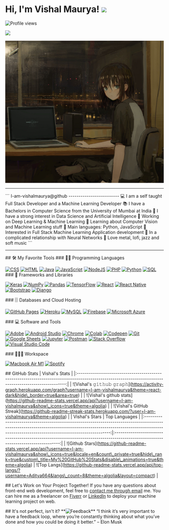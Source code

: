 Hi, I'm Vishal Maurya! ![](https://media.giphy.com/media/hvRJCLFzcasrR4ia7z/giphy.gif)
======================================================================================

![Profile views](https://gpvc.arturio.dev/I-am-vishalmaurya)[](https://github.com/I-am-vishalmaurya/I-am-vishalmaurya/)  

[![](https://readme-typing-svg.herokuapp.com?lines=Computer+Science+Student;Full+Stack+Web+Developer;Freelancer;DS%20|%20AI%20|%20ML%20Enthusiastic;Always%20learning%20new%20things&center=true&width=380&height=45)](https://github.com/DenverCoder1/readme-typing-svg)

![Unfortunately I didn't find the author of the pic, feel to open a pull request if found](https://github.com/I-am-vishalmaurya/I-am-vishalmaurya/blob/main/cropped_image.png)

* * *

\`\`\` I-am-vishalmaurya@github ------------------------- 💻 I am a self taught Full Stack Developer and a Machine Learning Developer 📚 I have a Bachelors in Computer Science from the University of Mumbai at India 📝 I have a strong interest in Data Science and Artificial Intelligence 🔭 Working on Deep Learning & Machine Learning 🌱 Learning about Computer Vision and Machine Learning stuff 🌟 Main languages: Python, JavaScript 🚩 Interested in Full Stack Machine Learning Application development 💖 In a complicated relationship with Neural Networks 🎵 Love metal, lofi, jazz and soft music \`\`\`

* * *

\## 🛠️ My Favorite Tools ### 👨‍💻 Programming Languages

[![CSS](https://img.shields.io/badge/CSS%20-%231572B6.svg?logo=css3&logoColor=white)](https://github.com/search?q=user%3ADenverCoder1+is%3Arepo+language%3Acss) [![HTML](https://img.shields.io/badge/HTML%20-%23E34F26.svg?logo=html5&logoColor=white)](https://github.com/search?q=user%3ADenverCoder1+is%3Arepo+language%3Ahtml) [![Java](https://img.shields.io/badge/Java-%23007396.svg?logo=java&logoColor=white)](https://github.com/search?q=user%3ADenverCoder1+is%3Arepo+language%3Ajava) [![JavaScript](https://img.shields.io/badge/JavaScript%20-%23F7DF1E.svg?logo=javascript&logoColor=black)](https://github.com/search?q=user%3ADenverCoder1+is%3Arepo+language%3Ajavascript) [![NodeJS](https://img.shields.io/badge/Node.js%20-%2343853D.svg?logo=node.js&logoColor=white)](https://github.com/search?q=user%3ADenverCoder1+is%3Arepo+language%3Ajavascript) [![PHP](https://img.shields.io/badge/PHP-%23777BB4.svg?logo=php&logoColor=white)](https://github.com/search?q=user%3ADenverCoder1+is%3Arepo+language%3Aphp) [![Python](https://img.shields.io/badge/Python%20-%2314354C.svg?logo=python&logoColor=white)](https://github.com/search?q=user%3ADenverCoder1+is%3Arepo+language%3Apython) [![SQL](https://img.shields.io/badge/SQL%20-%23025E8C.svg?logo=amazon-dynamodb&logoColor=white)](https://github.com/search?q=user%3ADenverCoder1+is%3Arepo+language%3Asql) ### 🧰 Frameworks and Libraries

[![Keras](https://img.shields.io/badge/Keras%20-%23D00000.svg?logo=Keras&logoColor=white)](#) [![NumPy](https://img.shields.io/badge/Numpy%20-%23013243.svg?logo=numpy&logoColor=white)](#) [![Pandas](https://img.shields.io/badge/Pandas%20-%23150458.svg?logo=pandas&logoColor=white)](#) [![TensorFlow](https://img.shields.io/badge/TensorFlow%20-%23FF6F00.svg?logo=TensorFlow&logoColor=white)](#) [![React](https://img.shields.io/badge/React-20232A?style=for-the-badge&logo=react&logoColor=61DAFB)](#) [![React Native](https://img.shields.io/badge/React_Native-20232A?style=for-the-badge&logo=react&logoColor=61DAFB)](#) [![Bootstrap](https://img.shields.io/badge/Bootstrap-563D7C?style=for-the-badge&logo=bootstrap&logoColor=white)](#) [![Django](https://img.shields.io/badge/Django-092E20?style=for-the-badge&logo=django&logoColor=white)](#)

\### 🗄️ Databases and Cloud Hosting

[![GitHub Pages](https://img.shields.io/badge/GitHub%20Pages-%23327FC7.svg?logo=github&logoColor=white)](#) [![Heroku](https://img.shields.io/badge/Heroku%20-%23430098.svg?logo=heroku&logoColor=white)](#) [![MySQL](https://img.shields.io/badge/MySQL-00000F?style=for-the-badge&logo=mysql&logoColor=white)](#) [![Firebase](https://img.shields.io/badge/Firebase-%23316192.svg?logo=firebase&logoColor=white)](#) [![Microsoft Azure](https://img.shields.io/badge/Microsoft_Azure-0089D6?style=for-the-badge&logo=microsoft-azure&logoColor=white)](#)

\### 💻 Software and Tools

[![Adobe](https://img.shields.io/badge/Adobe%20-%23FF0000.svg?logo=adobe&logoColor=white)](#) [![Android Studio](https://img.shields.io/badge/Android%20Studio-008678.svg?logo=android-studio&logoColor=white)](#) [![Chrome](https://img.shields.io/badge/Chrome-3DDC84?logo=google-chrome&logoColor=white)](#) [![Colab](https://img.shields.io/badge/Colab-00b56a.svg?logo=google-colab&logoColor=white)](#) [![Codepen](https://img.shields.io/badge/Codepen-000000.svg?logo=codepen&logoColor=white)](#) [![Git](https://img.shields.io/badge/Git%20-%23F05033.svg?logo=git&logoColor=white)](#) [![Google Sheets](https://img.shields.io/badge/Google%20Sheets%20-%2334A853.svg?logo=google%20sheets&logoColor=white)](#) [![Jupyter](https://img.shields.io/badge/Jupyter%20-%23F37626.svg?logo=Jupyter&logoColor=white)](#) [![Postman](https://img.shields.io/badge/Postman-FF6C37?logo=postman&logoColor=white)](#) [![Stack Overflow](https://img.shields.io/badge/-Stack%20Overflow-FE7A16?logo=stack-overflow&logoColor=white)](#) [![Visual Studio Code](https://img.shields.io/badge/Visual%20Studio%20Code-0078d7.svg?logo=visual-studio-code&logoColor=white)](#)

\### 👨🏽‍💻 Workspace

[![Macbook Air M1](https://img.shields.io/badge/Apple-MacBook_Air_2020-999999?style=for-the-badge&logo=apple&logoColor=white)](#) [![Spotify](https://img.shields.io/badge/Spotify-1ED760?&style=for-the-badge&logo=spotify&logoColor=white)](#)

\## GitHub Stats | Vishal's Stats | |:------------------------------------------------------------------------------------------------------------------------------------------------------:| | !\[Vishal's 𝚐𝚒𝚝𝚑𝚞𝚋 𝚐𝚛𝚊𝚙𝚑\](https://activity-graph.herokuapp.com/graph?username=I-am-vishalmaurya&theme=react-dark&hide\_border=true&area=true) | | !\[Vishal's github stats\](https://github-readme-stats.vercel.app/api?username=I-am-vishalmaurya&show\_icons=true&theme=algolia) | | !\[Vishal's GitHub Streak\](https://github-readme-streak-stats.herokuapp.com/?user=I-am-vishalmaurya&theme=algolia) | | Vishal's Stars | Top Languages | |:-------------------------------------------------------------------------------------------------------------------------------------------------------------------------------------------------------------------------:|:---------------------------------------------------------------------------------------------------------------------------------:| | !\[Github Stars\](https://github-readme-stats.vercel.app/api?username=I-am-vishalmaurya&show\_icons=true&locale=en&count\_private=true&hide\_rank=true&custom\_title=My%20GitHub%20Stats&disable\_animations=true&theme=algolia) | !\[Top Langs\](https://github-readme-stats.vercel.app/api/top-langs/?username=Aditya664&langs\_count=8&theme=algolia&layout=compact) |

\## Let's Work on Your Project Together! If you have any questions about front-end web development, feel free to [contact me through email](mailto:vishalmaurya3112@gmail.com) me. You can hire me as a freelancer on [Fiverr](https://www.fiverr.com/share/QDr4mw) or [LinkedIn](https://www.linkedin.com/in/vishalmaurya/) to deploy your machine learning project on web.

\## It's not perfect, isn't it? \*\*![Feedback](https://img.shields.io/badge/Ask%20me-anything-1abc9c.svg)\*\* “I think it’s very important to have a feedback loop, where you’re constantly thinking about what you’ve done and how you could be doing it better.” – Elon Musk
